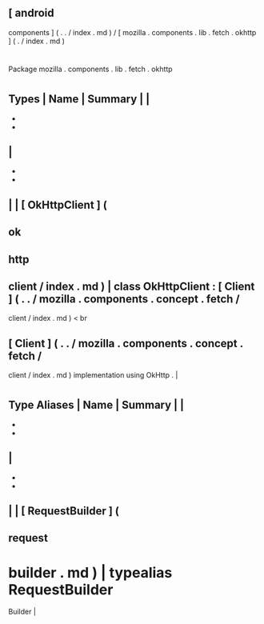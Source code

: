 [
android
-
components
]
(
.
.
/
index
.
md
)
/
[
mozilla
.
components
.
lib
.
fetch
.
okhttp
]
(
.
/
index
.
md
)
#
#
Package
mozilla
.
components
.
lib
.
fetch
.
okhttp
#
#
#
Types
|
Name
|
Summary
|
|
-
-
-
|
-
-
-
|
|
[
OkHttpClient
]
(
-
ok
-
http
-
client
/
index
.
md
)
|
class
OkHttpClient
:
[
Client
]
(
.
.
/
mozilla
.
components
.
concept
.
fetch
/
-
client
/
index
.
md
)
<
br
>
[
Client
]
(
.
.
/
mozilla
.
components
.
concept
.
fetch
/
-
client
/
index
.
md
)
implementation
using
OkHttp
.
|
#
#
#
Type
Aliases
|
Name
|
Summary
|
|
-
-
-
|
-
-
-
|
|
[
RequestBuilder
]
(
-
request
-
builder
.
md
)
|
typealias
RequestBuilder
=
Builder
|
